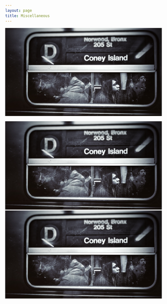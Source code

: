 ```yaml
---
layout: page
title: Miscellaneous
---
```



![image](/assets/photo/20200104005512.jpg)

<p align="center">
  <img src="/assets/photo/20200104005512.jpg" width="600" title="hover text">
  <img src="/assets/photo/20200104005512.jpg" width="600" alt="accessibility text">
</p>
